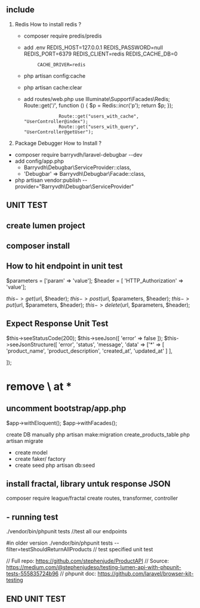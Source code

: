 ## include
1. Redis
    How to install redis ?
    - composer require predis/predis
    - add .env REDIS_HOST=127.0.0.1
               REDIS_PASSWORD=null
               REDIS_PORT=6379
               REDIS_CLIENT=redis
               REDIS_CACHE_DB=0

               CACHE_DRIVER=redis
     - php artisan config:cache
     - php artisan cache:clear
     - add routes/web.php
                        use Illuminate\Support\Facades\Redis;
                        Route::get('/', function () {
                            $p = Redis::incr('p');
                            return $p;
                        });

                        Route::get("users_with_cache", "UserController@index");
                        Route::get("users_with_query", "UserController@getUser");

2. Package Debugger
  How to Install ?
  - composer require barryvdh/laravel-debugbar --dev
  - add config/app.php
    - Barryvdh\Debugbar\ServiceProvider::class,
    - 'Debugbar' => Barryvdh\Debugbar\Facade::class,
  - php artisan vendor:publish --provider="Barryvdh\Debugbar\ServiceProvider"

## UNIT TEST
## create lumen project
## composer install

## How to hit endpoint in unit test
 $parameters = ['param' => 'value'];
 $header = [ 'HTTP_Authorization' => 'value'];

 $this->get($url, $header);
 $this->post($url, $parameters, $header);
 $this->put($url, $parameters, $header);
 $this->delete($url, $parameters, $header);

## Expect Response Unit Test
$this->seeStatusCode(200);
$this->seeJson([ 'error' => false ]);
$this->seeJsonStructure([
    'error',
    'status',
    'message',
    'data'    => ['\*' =>
        [
            'product_name',
            'product_description',
            'created_at',
            'updated_at'
        ]
    ],

]);
# remove \ at \*

## uncomment bootstrap/app.php
 $app->withEloquent();
 $app->withFacades();

 create DB manually
 php artisan make:migration create_products_table
 php artisan migrate
 - create model
 - create faker/ factory
 - create seed
 php artisan db:seed

## install fractal, library untuk response JSON
 composer require league/fractal
 create routes, transformer, controller

## - running test
./vendor/bin/phpunit tests //test all our endpoints

#in older version
./vendor/bin/phpunit tests --filter=testShouldReturnAllProducts // test specified unit test

// Full repo: https://github.com/stephenjude/ProductAPI
// Source: https://medium.com/@stephenjudeso/testing-lumen-api-with-phpunit-tests-555835724b96
// phpunit doc: https://github.com/laravel/browser-kit-testing
## END UNIT TEST
